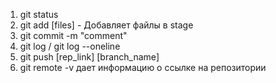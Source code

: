 1. git status
2. git add [files] - Добавляет файлы в stage
3. git commit -m "comment"
4. git log / git log --oneline
5. git push [rep_link] [branch_name]
6. git remote -v дает информацию о ссылке на репозитории 
